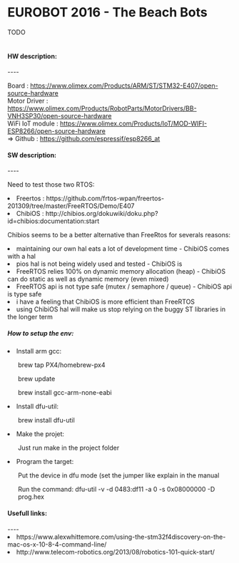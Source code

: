 EUROBOT 2016 - The Beach Bots
====

TODO <br><br>

<h4>HW description:</h4>
----

Board : https://www.olimex.com/Products/ARM/ST/STM32-E407/open-source-hardware <br>
Motor Driver : https://www.olimex.com/Products/RobotParts/MotorDrivers/BB-VNH3SP30/open-source-hardware<br>
WiFi IoT module : https://www.olimex.com/Products/IoT/MOD-WIFI-ESP8266/open-source-hardware<br> 
=> Github : https://github.com/espressif/esp8266_at<br>

<h4>SW description:</h4>
----

Need to test those two RTOS:<br>

<li>Freertos : https://github.com/frtos-wpan/freertos-201309/tree/master/FreeRTOS/Demo/E407</li>
<li>ChibiOS : http://chibios.org/dokuwiki/doku.php?id=chibios:documentation:start</li>
    
Chibios seems to be a better alternative than FreeRtos for severals reasons:<br>
<li>maintaining our own hal eats a lot of development time - ChibiOS comes with a hal</li>
<li>pios hal is not being widely used and tested - ChibiOS is</li>
<li>FreeRTOS relies 100% on dynamic memory allocation (heap) - ChibiOS can do static as well as dynamic memory (even mixed)</li>
<li>FreeRTOS api is not type safe (mutex / semaphore / queue) - ChibiOS api is type safe</li>
<li>i have a feeling that ChibiOS is more efficient than FreeRTOS</li>
<li>using ChibiOS hal will make us stop relying on the buggy ST libraries in the longer term</li>

<h5>How to setup the env:</h5>

<li>Install arm gcc:</li>
<ul>brew tap PX4/homebrew-px4</ul>
<ul>brew update</ul>
<ul>brew install gcc-arm-none-eabi</ul>

<li>Install dfu-util:</li>
<ul>brew install dfu-util</ul>

<li>Make the projet:</li>
<ul>Just run make in the project folder</ul>

<li>Program the target:</li>
<ul>Put the device in dfu mode (set the jumper like explain in the manual</ul>
<ul>Run the command: dfu-util -v -d 0483:df11 -a 0 -s 0x08000000 -D prog.hex</ul>

<h4>Usefull links:</h4>
----

<li>https://www.alexwhittemore.com/using-the-stm32f4discovery-on-the-mac-os-x-10-8-4-command-line/</li>
<li>http://www.telecom-robotics.org/2013/08/robotics-101-quick-start/</li>

